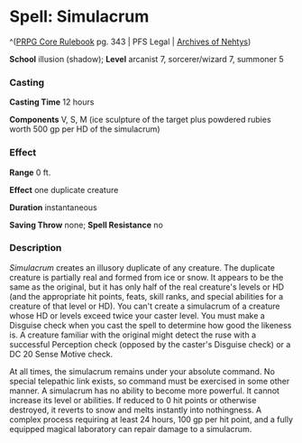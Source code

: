 # Spell: Simulacrum

^([PRPG Core Rulebook][ss-simulacrum] pg. 343 | PFS Legal | [Archives of Nehtys][sn-simulacrum])

**School** illusion (shadow); **Level** arcanist 7, sorcerer/wizard 7, summoner 5

### Casting

**Casting Time** 12 hours  

**Components** V, S, M (ice sculpture of the target plus powdered rubies worth 500 gp per HD of the simulacrum)

### Effect

**Range** 0 ft.  

**Effect** one duplicate creature  

**Duration** instantaneous  

**Saving Throw** none; **Spell Resistance** no

### Description

_Simulacrum_ creates an illusory duplicate of any creature. The duplicate creature is partially real and formed from ice or snow. It appears to be the same as the original, but it has only half of the real creature's levels or HD (and the appropriate hit points, feats, skill ranks, and special abilities for a creature of that level or HD). You can't create a simulacrum of a creature whose HD or levels exceed twice your caster level. You must make a Disguise check when you cast the spell to determine how good the likeness is. A creature familiar with the original might detect the ruse with a successful Perception check (opposed by the caster's Disguise check) or a DC 20 Sense Motive check.  

At all times, the simulacrum remains under your absolute command. No special telepathic link exists, so command must be exercised in some other manner. A simulacrum has no ability to become more powerful. It cannot increase its level or abilities. If reduced to 0 hit points or otherwise destroyed, it reverts to snow and melts instantly into nothingness. A complex process requiring at least 24 hours, 100 gp per hit point, and a fully equipped magical laboratory can repair damage to a simulacrum.

[ss-simulacrum]: http://paizo.com/pathfinderRPG/v57
[sn-simulacrum]: http://www.archivesofnethys.com/SpellDisplay.aspx?ItemName=Simulacrum